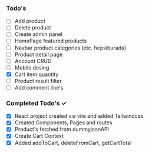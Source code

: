 ### Todo's

- [ ] Add product
- [ ] Delete product
- [ ] Create admin panel
- [ ] HomePage featured products
- [ ] Navbar product categories (etc. hepsiburada)
- [ ] Product detail page
- [ ] Account CRUD
- [ ] Mobile desing
- [x] Cart item quantity
- [ ] Product result filter
- [ ] Add comment line's

### Completed Todo's ✓

- [x] React project created via vite and added Tailwindcss
- [x] Created Components, Pages and routes
- [x] Product's fetched from dummyjsonAPI
- [x] Create Cart Context
- [x] Added addToCart, deleteFromCart, getCartTotal
